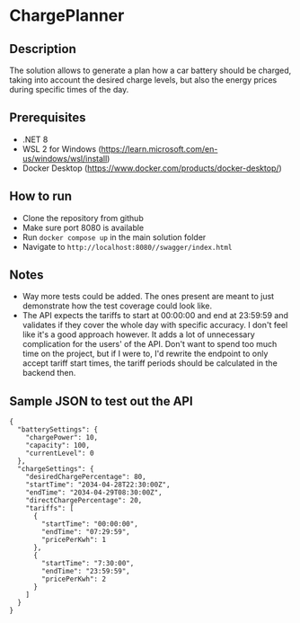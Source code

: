 # ChargePlanner

## Description
The solution allows to generate a plan how a car battery should be charged, taking into account the desired
charge levels, but also the energy prices during specific times of the day.

## Prerequisites
- .NET 8
- WSL 2 for Windows (https://learn.microsoft.com/en-us/windows/wsl/install)
- Docker Desktop (https://www.docker.com/products/docker-desktop/)

## How to run
- Clone the repository from github
- Make sure port 8080 is available
- Run `docker compose up` in the main solution folder
- Navigate to `http://localhost:8080//swagger/index.html`

## Notes
- Way more tests could be added. The ones present are meant to just demonstrate how the test coverage could look like.
- The API expects the tariffs to start at 00:00:00 and end at 23:59:59 and validates if they cover the whole day with specific accuracy.
  I don't feel like it's a good approach however. It adds a lot of unnecessary complication for the users' of the API. Don't want to spend too
  much time on the project, but if I were to, I'd rewrite the endpoint to only accept tariff start times, the tariff periods should be calculated
  in the backend then.

## Sample JSON to test out the API
```
{
  "batterySettings": {
    "chargePower": 10,
    "capacity": 100,
    "currentLevel": 0
  },
  "chargeSettings": {
    "desiredChargePercentage": 80,
    "startTime": "2034-04-28T22:30:00Z",
    "endTime": "2034-04-29T08:30:00Z",
    "directChargePercentage": 20,
    "tariffs": [
      {
        "startTime": "00:00:00",
        "endTime": "07:29:59",
        "pricePerKwh": 1
      },
      {
        "startTime": "7:30:00",
        "endTime": "23:59:59",
        "pricePerKwh": 2
      }
    ]
  }
}
```

